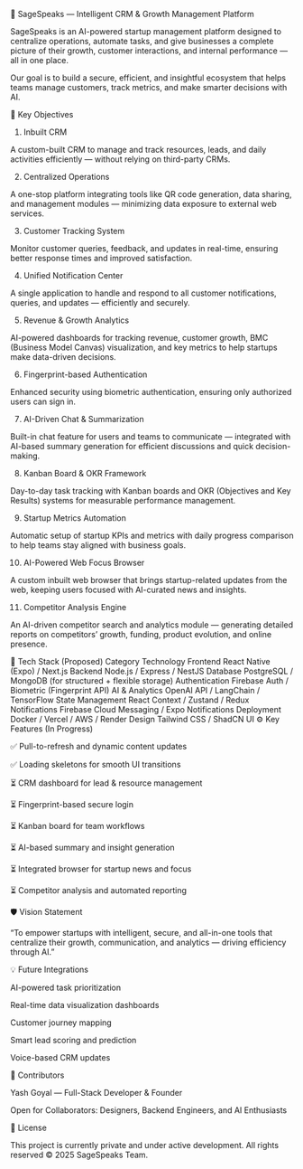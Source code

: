 🚀 SageSpeaks — Intelligent CRM & Growth Management Platform

SageSpeaks is an AI-powered startup management platform designed to centralize operations, automate tasks, and give businesses a complete picture of their growth, customer interactions, and internal performance — all in one place.

Our goal is to build a secure, efficient, and insightful ecosystem that helps teams manage customers, track metrics, and make smarter decisions with AI.

🧩 Key Objectives
1. Inbuilt CRM

A custom-built CRM to manage and track resources, leads, and daily activities efficiently — without relying on third-party CRMs.

2. Centralized Operations

A one-stop platform integrating tools like QR code generation, data sharing, and management modules — minimizing data exposure to external web services.

3. Customer Tracking System

Monitor customer queries, feedback, and updates in real-time, ensuring better response times and improved satisfaction.

4. Unified Notification Center

A single application to handle and respond to all customer notifications, queries, and updates — efficiently and securely.

5. Revenue & Growth Analytics

AI-powered dashboards for tracking revenue, customer growth, BMC (Business Model Canvas) visualization, and key metrics to help startups make data-driven decisions.

6. Fingerprint-based Authentication

Enhanced security using biometric authentication, ensuring only authorized users can sign in.

7. AI-Driven Chat & Summarization

Built-in chat feature for users and teams to communicate — integrated with AI-based summary generation for efficient discussions and quick decision-making.

8. Kanban Board & OKR Framework

Day-to-day task tracking with Kanban boards and OKR (Objectives and Key Results) systems for measurable performance management.

9. Startup Metrics Automation

Automatic setup of startup KPIs and metrics with daily progress comparison to help teams stay aligned with business goals.

10. AI-Powered Web Focus Browser

A custom inbuilt web browser that brings startup-related updates from the web, keeping users focused with AI-curated news and insights.

11. Competitor Analysis Engine

An AI-driven competitor search and analytics module — generating detailed reports on competitors’ growth, funding, product evolution, and online presence.

🧠 Tech Stack (Proposed)
Category	Technology
Frontend	React Native (Expo) / Next.js
Backend	Node.js / Express / NestJS
Database	PostgreSQL / MongoDB (for structured + flexible storage)
Authentication	Firebase Auth / Biometric (Fingerprint API)
AI & Analytics	OpenAI API / LangChain / TensorFlow
State Management	React Context / Zustand / Redux
Notifications	Firebase Cloud Messaging / Expo Notifications
Deployment	Docker / Vercel / AWS / Render
Design	Tailwind CSS / ShadCN UI
⚙️ Key Features (In Progress)

✅ Pull-to-refresh and dynamic content updates

✅ Loading skeletons for smooth UI transitions

⏳ CRM dashboard for lead & resource management

⏳ Fingerprint-based secure login

⏳ Kanban board for team workflows

⏳ AI-based summary and insight generation

⏳ Integrated browser for startup news and focus

⏳ Competitor analysis and automated reporting

🛡️ Vision Statement

“To empower startups with intelligent, secure, and all-in-one tools that centralize their growth, communication, and analytics — driving efficiency through AI.”

💡 Future Integrations

AI-powered task prioritization

Real-time data visualization dashboards

Customer journey mapping

Smart lead scoring and prediction

Voice-based CRM updates

👥 Contributors

Yash Goyal — Full-Stack Developer & Founder

Open for Collaborators: Designers, Backend Engineers, and AI Enthusiasts

📜 License

This project is currently private and under active development.
All rights reserved © 2025 SageSpeaks Team.